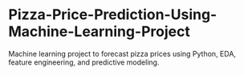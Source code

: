# Pizza-Price-Prediction-Using-Machine-Learning-Project
Machine learning project to forecast pizza prices using Python, EDA, feature engineering, and predictive modeling.
